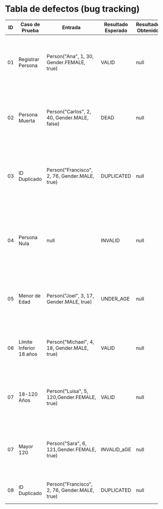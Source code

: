 # Tabla de defectos (bug tracking)

| ID  | Caso de Prueba | Entrada | Resultado Esperado | Resultado Obtenido | Causa Probable | Estado |
|-----|----------------|---------|--------------------|--------------------|----------------|--------|
| 01  | Registrar Persona            |   Person("Ana", 1, 30, Gender.FEMALE, true)   | VALID             |        null       | No se ha aplicado la lógica de registrar una persona en  `registerVoter` y la función no retorna ningún RegistryResult | Resuelto |
| 02  | Persona Muerta            | Person("Carlos", 2, 40, Gender.MALE, false)     |      DEAD      | null                | No se ha implementado la validación de una persona muerta en `registerVoter` y la función no retorna ningún RegistryResult          | Resuelto |
| 03  | ID Duplicado            | Person("Francisco", 2, 76, Gender.MALE, true)     | DUPLICATED                | null                | No se ha programado la validación de una persona con ID duplicado en `registerVoter` y la función no retorna ningún RegistryResult          | Resuelto |
| 04  | Persona Nula           | null     | INVALID             | null                | No se ha programado la confirmación de que el objeto persona es nulo dentro de `registerVoter` y la función no retorna ningún RegistryResult         | Resuelto |
| 05  | Menor de Edad          | Person("Joel", 3, 17, Gender.MALE, true)    | UNDER_AGE                | null                | Falta Establecer límite inferior de edad en `registerVoter` y la función no retorna ningún RegistryResult         | Resuelto |
| 06  | Límite Inferior 18 años          | Person("Michael", 4, 18, Gender.MALE, true)     | VALID                | null                | No se está verificando la mayoría de edad en  `registerVoter` y la función no retorna ningún RegistryResult          | Resuelto |
| 07  | 18-120 Años         | Person("Luisa", 5, 120,Gender.FEMALE, true)     | VALID               | null                | Falta de establecimiento de Umbral de edad en  `registerVoter` y la función no retorna ningún RegistryResult        | Resuelto |
| 07  | Mayor 120          | Person("Sara", 6, 121,Gender.FEMALE, true)     | INVALID_aGE                | null                | Falta de establecimiento del límite superior de edad en `registerVoter` y la función no retorna ningún RegistryResult          | Resuelto |
| 08  | ID Duplicado            | Person("Francisco", 2, 76, Gender.MALE, true)     | DUPLICATED                | null                | Sólo se inserto 1 persona, no dos con el mismo ID          | Resuelto |

